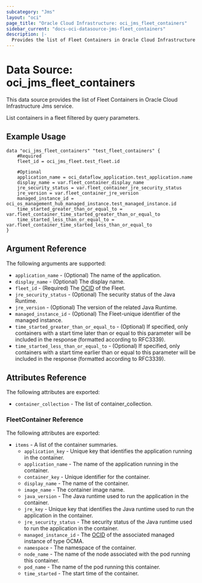 ```yaml
---
subcategory: "Jms"
layout: "oci"
page_title: "Oracle Cloud Infrastructure: oci_jms_fleet_containers"
sidebar_current: "docs-oci-datasource-jms-fleet_containers"
description: |-
  Provides the list of Fleet Containers in Oracle Cloud Infrastructure Jms service
---
```


# Data Source: oci_jms_fleet_containers
This data source provides the list of Fleet Containers in Oracle Cloud Infrastructure Jms service.

List containers in a fleet filtered by query parameters.

## Example Usage

```hcl
data "oci_jms_fleet_containers" "test_fleet_containers" {
	#Required
	fleet_id = oci_jms_fleet.test_fleet.id

	#Optional
	application_name = oci_dataflow_application.test_application.name
	display_name = var.fleet_container_display_name
	jre_security_status = var.fleet_container_jre_security_status
	jre_version = var.fleet_container_jre_version
	managed_instance_id = oci_os_management_hub_managed_instance.test_managed_instance.id
	time_started_greater_than_or_equal_to = var.fleet_container_time_started_greater_than_or_equal_to
	time_started_less_than_or_equal_to = var.fleet_container_time_started_less_than_or_equal_to
}
```

## Argument Reference

The following arguments are supported:

* `application_name` - (Optional) The name of the application.
* `display_name` - (Optional) The display name.
* `fleet_id` - (Required) The [OCID](https://docs.cloud.oracle.com/iaas/Content/General/Concepts/identifiers.htm) of the Fleet.
* `jre_security_status` - (Optional) The security status of the Java Runtime.
* `jre_version` - (Optional) The version of the related Java Runtime.
* `managed_instance_id` - (Optional) The Fleet-unique identifier of the managed instance.
* `time_started_greater_than_or_equal_to` - (Optional) If specified, only containers with a start time later than or equal to this parameter will be included in the response (formatted according to RFC3339).
* `time_started_less_than_or_equal_to` - (Optional) If specified, only containers with a start time earlier than or equal to this parameter will be included in the response (formatted according to RFC3339).


## Attributes Reference

The following attributes are exported:

* `container_collection` - The list of container_collection.

### FleetContainer Reference

The following attributes are exported:

* `items` - A list of the container summaries.
	* `application_key` - Unique key that identifies the application running in the container.
	* `application_name` - The name of the application running in the container.
	* `container_key` - Unique identifier for the container.
	* `display_name` - The name of the container.
	* `image_name` - The container image name.
	* `java_version` - The Java runtime used to run the application in the container.
	* `jre_key` - Unique key that identifies the Java runtime used to run the application in the container.
	* `jre_security_status` - The security status of the Java runtime used to run the application in the container.
	* `managed_instance_id` - The [OCID](https://docs.cloud.oracle.com/iaas/Content/General/Concepts/identifiers.htm) of the associated managed instance of type OCMA.
	* `namespace` - The namespace of the container.
	* `node_name` - The name of the node associated with the pod running this container.
	* `pod_name` - The name of the pod running this container.
	* `time_started` - The start time of the container.

